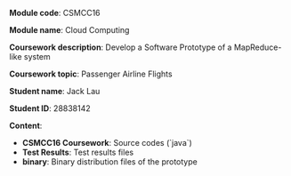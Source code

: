 **Module code**: CSMCC16

**Module name**: Cloud Computing

**Coursework description**: Develop a Software Prototype of a MapReduce-like system

**Coursework topic**: Passenger Airline Flights

**Student name**: Jack Lau

**Student ID**: 28838142

**Content**:
<ul>
<li><b>CSMCC16 Coursework</b>: Source codes (`java`)</li>
<li><b>Test Results</b>: Test results files</li>
<li><b>binary</b>: Binary distribution files of the prototype</li>
</ul>
